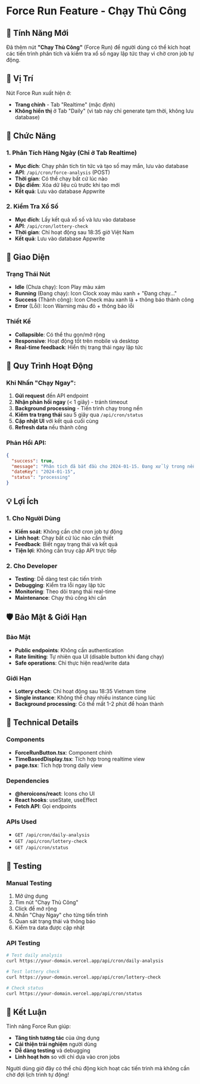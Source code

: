 # Force Run Feature - Chạy Thủ Công

## 🎯 Tính Năng Mới

Đã thêm nút **"Chạy Thủ Công"** (Force Run) để người dùng có thể kích hoạt các tiến trình phân tích và kiểm tra xổ số ngay lập tức thay vì chờ cron job tự động.

## 📍 Vị Trí

Nút Force Run xuất hiện ở:
- **Trang chính** - Tab "Realtime" (mặc định)
- **Không hiển thị** ở Tab "Daily" (vì tab này chỉ generate tạm thời, không lưu database)

## 🔧 Chức Năng

### 1. Phân Tích Hàng Ngày (Chỉ ở Tab Realtime)
- **Mục đích**: Chạy phân tích tin tức và tạo số may mắn, lưu vào database
- **API**: `/api/cron/force-analysis` (POST)
- **Thời gian**: Có thể chạy bất cứ lúc nào
- **Đặc điểm**: Xóa dữ liệu cũ trước khi tạo mới
- **Kết quả**: Lưu vào database Appwrite

### 2. Kiểm Tra Xổ Số
- **Mục đích**: Lấy kết quả xổ số và lưu vào database
- **API**: `/api/cron/lottery-check`
- **Thời gian**: Chỉ hoạt động sau 18:35 giờ Việt Nam
- **Kết quả**: Lưu vào database Appwrite

## 🎨 Giao Diện

### Trạng Thái Nút
- **Idle** (Chưa chạy): Icon Play màu xám
- **Running** (Đang chạy): Icon Clock xoay màu xanh + "Đang chạy..."
- **Success** (Thành công): Icon Check màu xanh lá + thông báo thành công
- **Error** (Lỗi): Icon Warning màu đỏ + thông báo lỗi

### Thiết Kế
- **Collapsible**: Có thể thu gọn/mở rộng
- **Responsive**: Hoạt động tốt trên mobile và desktop
- **Real-time feedback**: Hiển thị trạng thái ngay lập tức

## 🔄 Quy Trình Hoạt Động

### Khi Nhấn "Chạy Ngay":

1. **Gửi request** đến API endpoint
2. **Nhận phản hồi ngay** (< 1 giây) - tránh timeout
3. **Background processing** - Tiến trình chạy trong nền
4. **Kiểm tra trạng thái** sau 5 giây qua `/api/cron/status`
5. **Cập nhật UI** với kết quả cuối cùng
6. **Refresh data** nếu thành công

### Phản Hồi API:
```json
{
  "success": true,
  "message": "Phân tích đã bắt đầu cho 2024-01-15. Đang xử lý trong nền...",
  "dateKey": "2024-01-15",
  "status": "processing"
}
```

## 💡 Lợi Ích

### 1. Cho Người Dùng
- **Kiểm soát**: Không cần chờ cron job tự động
- **Linh hoạt**: Chạy bất cứ lúc nào cần thiết
- **Feedback**: Biết ngay trạng thái và kết quả
- **Tiện lợi**: Không cần truy cập API trực tiếp

### 2. Cho Developer
- **Testing**: Dễ dàng test các tiến trình
- **Debugging**: Kiểm tra lỗi ngay lập tức
- **Monitoring**: Theo dõi trạng thái real-time
- **Maintenance**: Chạy thủ công khi cần

## 🛡️ Bảo Mật & Giới Hạn

### Bảo Mật
- **Public endpoints**: Không cần authentication
- **Rate limiting**: Tự nhiên qua UI (disable button khi đang chạy)
- **Safe operations**: Chỉ thực hiện read/write data

### Giới Hạn
- **Lottery check**: Chỉ hoạt động sau 18:35 Vietnam time
- **Single instance**: Không thể chạy nhiều instance cùng lúc
- **Background processing**: Có thể mất 1-2 phút để hoàn thành

## 🔧 Technical Details

### Components
- **ForceRunButton.tsx**: Component chính
- **TimeBasedDisplay.tsx**: Tích hợp trong realtime view
- **page.tsx**: Tích hợp trong daily view

### Dependencies
- **@heroicons/react**: Icons cho UI
- **React hooks**: useState, useEffect
- **Fetch API**: Gọi endpoints

### APIs Used
- `GET /api/cron/daily-analysis`
- `GET /api/cron/lottery-check`
- `GET /api/cron/status`

## 🧪 Testing

### Manual Testing
1. Mở ứng dụng
2. Tìm nút "Chạy Thủ Công"
3. Click để mở rộng
4. Nhấn "Chạy Ngay" cho từng tiến trình
5. Quan sát trạng thái và thông báo
6. Kiểm tra data được cập nhật

### API Testing
```bash
# Test daily analysis
curl https://your-domain.vercel.app/api/cron/daily-analysis

# Test lottery check
curl https://your-domain.vercel.app/api/cron/lottery-check

# Check status
curl https://your-domain.vercel.app/api/cron/status
```

## 🎉 Kết Luận

Tính năng Force Run giúp:
- **Tăng tính tương tác** của ứng dụng
- **Cải thiện trải nghiệm** người dùng
- **Dễ dàng testing** và debugging
- **Linh hoạt hơn** so với chỉ dựa vào cron jobs

Người dùng giờ đây có thể chủ động kích hoạt các tiến trình mà không cần chờ đợi lịch trình tự động!
